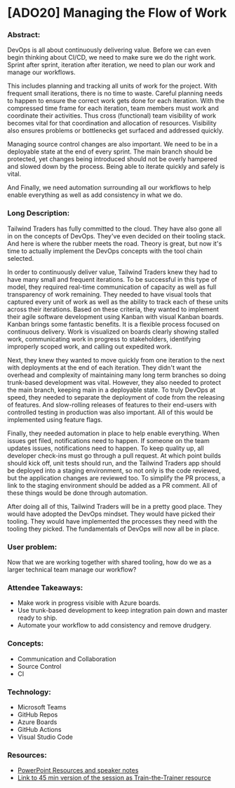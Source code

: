 # [ADO20] Managing the Flow of Work


### **Abstract:**
DevOps is all about continuously delivering value. Before we can even begin thinking about CI/CD, we need to make sure we do the right work. Sprint after sprint, iteration after iteration, we need to plan our work and manage our workflows. 

This includes planning and tracking all units of work for the project. With frequent small iterations, there is no time to waste. Careful planning needs to happen to ensure the correct work gets done for each iteration. With the compressed time frame for each iteration, team members must work and coordinate their activities. Thus cross (functional) team visibility of work becomes vital for that coordination and allocation of resources. Visibility also ensures problems or bottlenecks get surfaced and addressed quickly. 

Managing source control changes are also important. We need to be in a deployable state at the end of every sprint. The main branch should be protected, yet changes being introduced should not be overly hampered and slowed down by the process. Being able to iterate quickly and safely is vital. 

And Finally, we need automation surrounding all our workflows to help enable everything as well as add consistency in what we do. 

### **Long Description:**

Tailwind Traders has fully committed to the cloud. They have also gone all in on the concepts of DevOps. They've even decided on their tooling stack. And here is where the rubber meets the road. Theory is great, but now it's time to actually implement the DevOps concepts with the tool chain selected. 

In order to continuously deliver value, Tailwind Traders knew they had to have many small and frequent iterations. To be successful in this type of model, they required real-time communication of capacity as well as full transparency of work remaining. They needed to have visual tools that captured every unit of work as well as the ability to track each of these units across their iterations. Based on these criteria, they wanted to implement their agile software development using Kanban with visual Kanban boards. Kanban brings some fantastic benefits. It is a flexible process focused on continuous delivery. Work is visualized on boards clearly showing stalled work, communicating work in progress to stakeholders, identifying improperly scoped work, and calling out expedited work. 

Next, they knew they wanted to move quickly from one iteration to the next with deployments at the end of each iteration. They didn't want the overhead and complexity of maintaining many long term branches so doing trunk-based development was vital. However, they also needed to protect the main branch, keeping main in a deployable state. To truly DevOps at speed, they needed to separate the deployment of code from the releasing of features. And slow-rolling releases of features to their end-users with controlled testing in production was also important. All of this would be implemented using feature flags. 

Finally, they needed automation in place to help enable everything. When issues get filed, notifications need to happen. If someone on the team updates issues, notifications need to happen. To keep quality up, all developer check-ins must go through a pull request. At which point builds should kick off, unit tests should run, and the Tailwind Traders app should be deployed into a staging environment, so not only is the code reviewed, but the application changes are reviewed too. To simplify the PR process, a link to the staging environment should be added as a PR comment. All of these things would be done through automation. 

After doing all of this, Tailwind Traders will be in a pretty good place. They would have adopted the DevOps mindset. They would have picked their tooling. They would have implemented the processes they need with the tooling they picked. The fundamentals of DevOps will now all be in place. 

### **User problem:**

Now that we are working together with shared tooling, how do we as a larger technical team manage our workflow? 

### **Attendee Takeaways:**
* Make work in progress visible with Azure boards. 
* Use trunk-based development to keep integration pain down and master ready to ship. 
* Automate your workflow to add consistency and remove drudgery. 

### **Concepts:**
* Communication and Collaboration 
* Source Control 
* CI 

### **Technology:**
* Microsoft Teams 
* GitHub Repos 
* Azure Boards 
* GitHub Actions 
* Visual Studio Code 

### **Resources:**
* [PowerPoint Resources and speaker notes]()
* [Link to 45 min version of the session as Train-the-Trainer resource]()